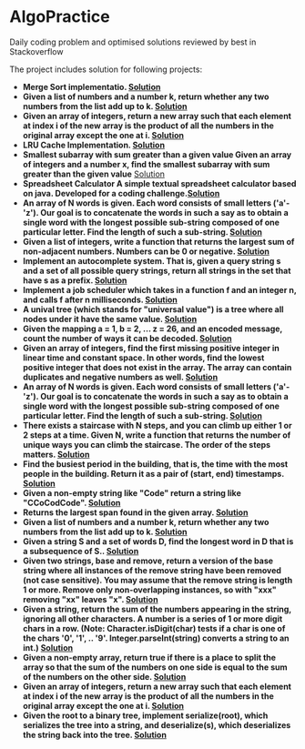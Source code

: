 # AlgoPractice

Daily coding problem and optimised solutions reviewed by best in Stackoverflow


The project includes solution for following projects:

- **Merge Sort implementatio. [Solution](https://github.com/macleanpinto/AlgoPractice/blob/175012f1fcee98e1b84c3f09a73cfd644737c7e5/src/main/java/com/alpha/sorting/MergeSort.java)**
- **Given a list of numbers and a number k, return whether any two numbers from the list add up to k. [Solution](https://github.com/macleanpinto/AlgoPractice/blob/175012f1fcee98e1b84c3f09a73cfd644737c7e5/src/main/java/com/alpha/problemsolving/DailyCodingProblem1.java#L1)**
- **Given an array of integers, return a new array such that each element at index i of the new array is the product of all the numbers in the original array except the one at i. [Solution](https://github.com/macleanpinto/AlgoPractice/blob/175012f1fcee98e1b84c3f09a73cfd644737c7e5/src/main/java/com/alpha/problemsolving/DailyCodingProblem2.java#L1)**
- **LRU Cache Implementation. [Solution](https://github.com/macleanpinto/AlgoPractice/blob/175012f1fcee98e1b84c3f09a73cfd644737c7e5/src/main/java/com/alpha/design/LRUCache.java#L1)**
- **Smallest subarray with sum greater than a given value Given an array of integers and a number x, find the smallest subarray with sum greater than the given value** [Solution](https://github.com/macleanpinto/AlgoPractice/blob/175012f1fcee98e1b84c3f09a73cfd644737c7e5/src/main/java/com/alpha/problemsolving/DailyCodingProblem3.java)
- **Spreadsheet Calculator A simple textual spreadsheet calculator based on java. Developed for a coding challenge.[Solution](https://github.com/macleanpinto/AlgoPractice/blob/175012f1fcee98e1b84c3f09a73cfd644737c7e5/src/main/java/com/alpha/design/SpreadSheetCalculator.java#L13)**
- **An array of N words is given. Each word consists of small letters ('a'- 'z'). Our goal is to concatenate the words in such a say as to obtain a single word with the longest possible sub-string composed of one particular letter. Find the length of such a sub-string. [Solution](https://github.com/macleanpinto/AlgoPractice/blob/175012f1fcee98e1b84c3f09a73cfd644737c7e5/src/main/java/com/alpha/problemsolving/DailyCodingProblem4.java#L7-L8)**
- **Given a list of integers, write a function that returns the largest sum of non-adjacent numbers. Numbers can be 0 or negative. [Solution](https://github.com/macleanpinto/AlgoPractice/blob/175012f1fcee98e1b84c3f09a73cfd644737c7e5/src/main/java/com/alpha/problemsolving/DailyCodingProblem10.java#L6)**
- **Implement an autocomplete system. That is, given a query string s and a set of all possible query strings, return all strings in the set that have s as a prefix. [Solution](https://github.com/macleanpinto/AlgoPractice/blob/175012f1fcee98e1b84c3f09a73cfd644737c7e5/src/main/java/com/alpha/problemsolving/DailyCodingProblem11.java#L6)**
- **Implement a job scheduler which takes in a function f and an integer n, and calls f after n milliseconds. [Solution](https://github.com/macleanpinto/AlgoPractice/blob/175012f1fcee98e1b84c3f09a73cfd644737c7e5/src/main/java/com/alpha/problemsolving/DailyCodingProblem9.java#L6)**
- **A unival tree (which stands for "universal value") is a tree where all nodes under it have the same value. [Solution](https://github.com/macleanpinto/AlgoPractice/blob/175012f1fcee98e1b84c3f09a73cfd644737c7e5/src/main/java/com/alpha/problemsolving/DailyCodingProblem8.java#L4)**
- **Given the mapping a = 1, b = 2, ... z = 26, and an encoded message, count the number of ways it can be decoded. [Solution](https://github.com/macleanpinto/AlgoPractice/blob/175012f1fcee98e1b84c3f09a73cfd644737c7e5/src/main/java/com/alpha/problemsolving/DailyCodingProblem7.java#L6)**
- **Given an array of integers, find the first missing positive integer in linear time and constant space. In other words, find the lowest positive integer that does not exist in the array. The array can contain duplicates and negative numbers as well. [Solution](https://github.com/macleanpinto/AlgoPractice/blob/175012f1fcee98e1b84c3f09a73cfd644737c7e5/src/main/java/com/alpha/problemsolving/DailyCodingProblem5.java#L6-L7)**
- **An array of N words is given. Each word consists of small letters ('a'- 'z'). Our goal is to concatenate the words in such a say as to obtain a single word with the longest possible sub-string composed of one particular letter. Find the length of such a sub-string. [Solution](https://github.com/macleanpinto/AlgoPractice/blob/175012f1fcee98e1b84c3f09a73cfd644737c7e5/src/main/java/com/alpha/problemsolving/DailyCodingProblem4.java)**
- **There exists a staircase with N steps, and you can climb up either 1 or 2 steps at a time. Given N, write a function that returns the number of unique ways you can climb the staircase. The order of the steps matters. [Solution](https://github.com/macleanpinto/AlgoPractice/blob/fdd70a03f9e07530e791aeba33c0f688c1d8604e/src/main/java/com/alpha/problemsolving/DailyCodingProblem12.java)**
- **Find the busiest period in the building, that is, the time with the most people in the building. Return it as a pair of (start, end) timestamps. [Solution](https://github.com/macleanpinto/AlgoPractice/blob/17cab2ab513096b7d26ebe6caf475760a5b2fee4/src/main/typescript/GoogleCodingProblem1.ts)**
- **Given a non-empty string like "Code" return a string like "CCoCodCode". [Solution](https://github.com/macleanpinto/AlgoPractice/blob/17cab2ab513096b7d26ebe6caf475760a5b2fee4/src/main/typescript/GoogleCodingProblem2.ts)**
- **Returns the largest span found in the given array. [Solution](https://github.com/macleanpinto/AlgoPractice/blob/17cab2ab513096b7d26ebe6caf475760a5b2fee4/src/main/typescript/GoogleCodingProblem3.ts)**
- **Given a list of numbers and a number k, return whether any two numbers from the list add up to k. [Solution](https://github.com/macleanpinto/AlgoPractice/blob/17cab2ab513096b7d26ebe6caf475760a5b2fee4/src/main/typescript/GoogleCodingProblem4.ts)**
- **Given a string S and a set of words D, find the longest word in D that is a subsequence of S.. [Solution](https://github.com/macleanpinto/AlgoPractice/blob/17cab2ab513096b7d26ebe6caf475760a5b2fee4/src/main/typescript/GoogleCodingProblem5.ts)**
- **Given two strings, base and remove, return a version of the base string where all instances of the remove string have been removed (not case sensitive). You may assume that the remove string is length 1 or more. Remove only non-overlapping instances, so with "xxx" removing "xx" leaves "x". [Solution](https://github.com/macleanpinto/AlgoPractice/blob/17cab2ab513096b7d26ebe6caf475760a5b2fee4/src/main/typescript/GoogleCodingProblem6.ts)**
- **Given a string, return the sum of the numbers appearing in the string, ignoring all other characters. A number is a series of 1 or more digit chars in a row. (Note: Character.isDigit(char) tests if a char is one of the chars '0', '1', .. '9'. Integer.parseInt(string) converts a string to an int.) [Solution](https://github.com/macleanpinto/AlgoPractice/blob/ea35f3579aa851c4133c9fa69cc510c428663045/src/main/typescript/GoogleCodingProblem7.ts)**
- **Given a non-empty array, return true if there is a place to split the array so that the sum of the numbers on one side is equal to the sum of the numbers on the other side. [Solution](https://github.com/macleanpinto/AlgoPractice/blob/ea35f3579aa851c4133c9fa69cc510c428663045/src/main/typescript/GoogleCodingProblem8.ts)**
- **Given an array of integers, return a new array such that each element at index i of the new array is the product of all the numbers in the original array except the one at i. [Solution](https://github.com/macleanpinto/AlgoPractice/blob/bf326caa50a26a7e16f0ed133cfe814d8436ddaa/src/main/typescript/DailyCodingProblem2.ts)**
- **Given the root to a binary tree, implement serialize(root), which serializes the tree into a string, and deserialize(s), which deserializes the string back into the tree. [Solution](https://github.com/macleanpinto/AlgoPractice/blob/bf326caa50a26a7e16f0ed133cfe814d8436ddaa/src/main/typescript/DailyCodingProblem3.ts)**

